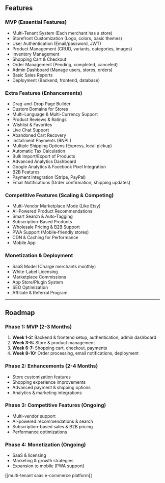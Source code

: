 ## Features

### MVP (Essential Features)

- Multi-Tenant System (Each merchant has a store)
- Storefront Customization (Logo, colors, basic themes)
- User Authentication (Email/password, JWT)
- Product Management (CRUD, variants, categories, images)
- Inventory Management
- Shopping Cart & Checkout
- Order Management (Pending, completed, canceled)
- Admin Dashboard (Manage users, stores, orders)
- Basic Sales Reports
- Deployment (Backend, frontend, database)

### Extra Features (Enhancements)

- Drag-and-Drop Page Builder
- Custom Domains for Stores
- Multi-Language & Multi-Currency Support
- Product Reviews & Ratings
- Wishlist & Favorites
- Live Chat Support
- Abandoned Cart Recovery
- Installment Payments (BNPL)
- Multiple Shipping Options (Express, local pickup)
- Automatic Tax Calculation
- Bulk Import/Export of Products
- Advanced Analytics Dashboard
- Google Analytics & Facebook Pixel Integration
- B2B Features
- Payment Integration (Stripe, PayPal)
- Email Notifications (Order confirmation, shipping updates)

### Competitive Features (Scaling & Competing)

- Multi-Vendor Marketplace Mode (Like Etsy)
- AI-Powered Product Recommendations
- Smart Search & Auto-Tagging
- Subscription-Based Products
- Wholesale Pricing & B2B Support
- PWA Support (Mobile-friendly stores)
- CDN & Caching for Performance
- Mobile App

### Monetization & Deployment

- SaaS Model (Charge merchants monthly)
- White-Label Licensing
- Marketplace Commissions
- App Store/Plugin System
- SEO Optimization
- Affiliate & Referral Program

---

## Roadmap

### Phase 1: MVP (2-3 Months)

1. **Week 1-2:** Backend & frontend setup, authentication, admin dashboard
2. **Week 3-5:** Store & product management
3. **Week 6-7:** Shopping cart, checkout, payments
4. **Week 8-10:** Order processing, email notifications, deployment

### Phase 2: Enhancements (2-4 Months)

- Store customization features
- Shopping experience improvements
- Advanced payment & shipping options
- Analytics & marketing integrations

### Phase 3: Competitive Features (Ongoing)

- Multi-vendor support
- AI-powered recommendations & search
- Subscription-based sales & B2B pricing
- Performance optimizations

### Phase 4: Monetization (Ongoing)

- SaaS & licensing
- Marketing & growth strategies
- Expansion to mobile (PWA support)

[[multi-tenant saas e-commerce platform]]